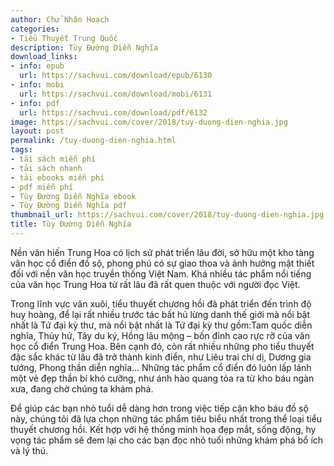```yaml
---
author: Chử Nhân Hoạch
categories:
- Tiểu Thuyết Trung Quốc
description: Tùy Đường Diễn Nghĩa
download_links:
- info: epub
  url: https://sachvui.com/download/epub/6130
- info: mobi
  url: https://sachvui.com/download/mobi/6131
- info: pdf
  url: https://sachvui.com/download/pdf/6132
image: https://sachvui.com/cover/2018/tuy-duong-dien-nghia.jpg
layout: post
permalink: /tuy-duong-dien-nghia.html
tags:
- tải sách miễn phí
- tải sách nhanh
- tải ebooks miễn phí
- pdf miễn phí
- Tùy Đường Diễn Nghĩa ebook
- Tùy Đường Diễn Nghĩa pdf
thumbnail_url: https://sachvui.com/cover/2018/tuy-duong-dien-nghia.jpg
title: Tùy Đường Diễn Nghĩa
---
```


 <div class="item-desc text-justify"> <p>Nền văn hiến Trung Hoa có lịch sử phát triển lâu đời, sở hữu một kho tàng văn học cổ điển đồ sộ, phong phú có sự giao thoa và ảnh hưởng mật thiết đối với nền văn học truyền thống Việt Nam. Khá nhiều tác phẩm nổi tiếng của văn học Trung Hoa từ rất lâu đã rất quen thuộc với người đọc Việt.</p><p>Trong lĩnh vực văn xuôi, tiểu thuyết chương hồi đã phát triển đến trình độ huy hoàng, để lại rất nhiều trước tác bất hủ lừng danh thế giới mà nổi bật nhất là Tứ đại kỳ thư, mà nổi bật nhất là Tứ đại kỳ thư gồm:Tam quốc diễn nghĩa, Thủy hử, Tây du ký, Hồng lâu mộng – bốn đỉnh cao rực rỡ của văn học cổ điển Trung Hoa. Bên cạnh đó, còn rất nhiều những pho tiểu thuyết đặc sắc khác từ lâu đã trở thành kinh điển, như Liêu trai chí dị, Dương gia tướng, Phong thần diễn nghĩa… Những tác phẩm cổ điển đó luôn lấp lánh một vẻ đẹp thần bí khó cưỡng, như ánh hào quang tỏa ra từ kho báu ngàn xưa, đang chờ chúng ta khám phá.</p><p>Để giúp các bạn nhỏ tuổi dễ dàng hơn trong việc tiếp cận kho báu đồ sộ này, chúng tôi đã lựa chọn những tác phẩm tiêu biểu nhất trong thể loại tiểu thuyết chương hồi. Kết hợp với hệ thống minh họa đẹp mắt, sống động, hy vọng tác phẩm sẽ đem lại cho các bạn đọc nhỏ tuổi những khám phá bổ ích và lý thú.</p> </div>